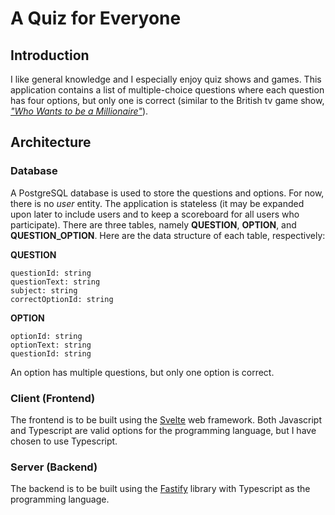 # A Quiz for Everyone
## Introduction
I like general knowledge and I especially enjoy quiz shows and games. This application contains a list of multiple-choice questions where each question has four options, but only one is correct (similar to the British tv game show, [_"Who Wants to be a Millionaire"_](https://en.wikipedia.org/wiki/Who_Wants_to_Be_a_Millionaire%3F_(British_game_show))).

## Architecture
### Database
A PostgreSQL database is used to store the questions and options. For now, there is no _user_ entity. The application is stateless (it may be expanded upon later to include users and to keep a scoreboard for all users who participate). There are three tables, namely **QUESTION**, **OPTION**, and **QUESTION_OPTION**. Here are the data structure of each table, respectively:   

**QUESTION**
```
questionId: string
questionText: string
subject: string
correctOptionId: string
```

**OPTION**
```
optionId: string
optionText: string
questionId: string
```

An option has multiple questions, but only one option is correct. 

### Client (Frontend)
The frontend is to be built using the [Svelte](https://svelte.dev/docs/introduction) web framework. Both Javascript and Typescript are valid options for the programming language, but I have chosen to use Typescript.   

### Server (Backend)
The backend is to be built using the [Fastify](https://fastify.dev/docs/latest/) library with Typescript as the programming language.